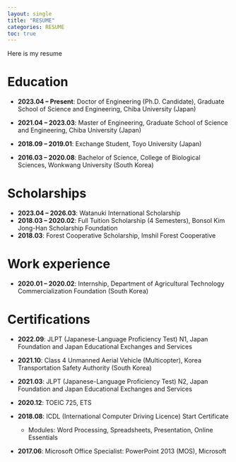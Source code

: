 ```yaml
---
layout: single
title: "RESUME"
categories: RESUME
toc: true
---
```


Here is my resume

# 

# Education

- **2023.04 – Present**: Doctor of Engineering (Ph.D. Candidate), Graduate School of Science and Engineering, Chiba University (Japan)

- **2021.04 – 2023.03**: Master of Engineering, Graduate School of Science and Engineering, Chiba University (Japan)

- **2018.09 – 2019.01**: Exchange Student, Toyo University (Japan)

- **2016.03 – 2020.08**: Bachelor of Science, College of Biological Sciences, Wonkwang University (South Korea)

# 

# Scholarships

- **2023.04 – 2026.03**: Watanuki International Scholarship
- **2018.03 – 2020.02**: Full Tuition Scholarship (4 Semesters), Bonsol Kim Jong-Han Scholarship Foundation
- **2018.03**: Forest Cooperative Scholarship, Imshil Forest Cooperative

# 

# Work experience

- **2020.01 – 2020.02**: Internship, Department of Agricultural Technology Commercialization Foundation (South Korea)  

# 

# Certifications

- **2022.09**: JLPT (Japanese-Language Proficiency Test) N1, Japan Foundation and Japan Educational Exchanges and Services

- **2021.10**: Class 4 Unmanned Aerial Vehicle (Multicopter), Korea Transportation Safety Authority (South Korea)

- **2021.03**: JLPT (Japanese-Language Proficiency Test) N2, Japan Foundation and Japan Educational Exchanges and Services

- **2020.12**: TOEIC 725, ETS

- **2018.08**: ICDL (International Computer Driving Licence) Start Certificate
  
  - Modules: Word Processing, Spreadsheets, Presentation, Online Essentials

- **2017.06**: Microsoft Office Specialist: PowerPoint 2013 (MOS), Microsoft
